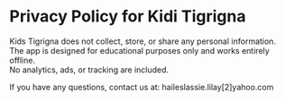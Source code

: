 # Privacy Policy for Kidi Tigrigna

Kids Tigrigna does not collect, store, or share any personal information.  
The app is designed for educational purposes only and works entirely offline.  
No analytics, ads, or tracking are included.  

If you have any questions, contact us at: haileslassie.lilay[2]yahoo.com
